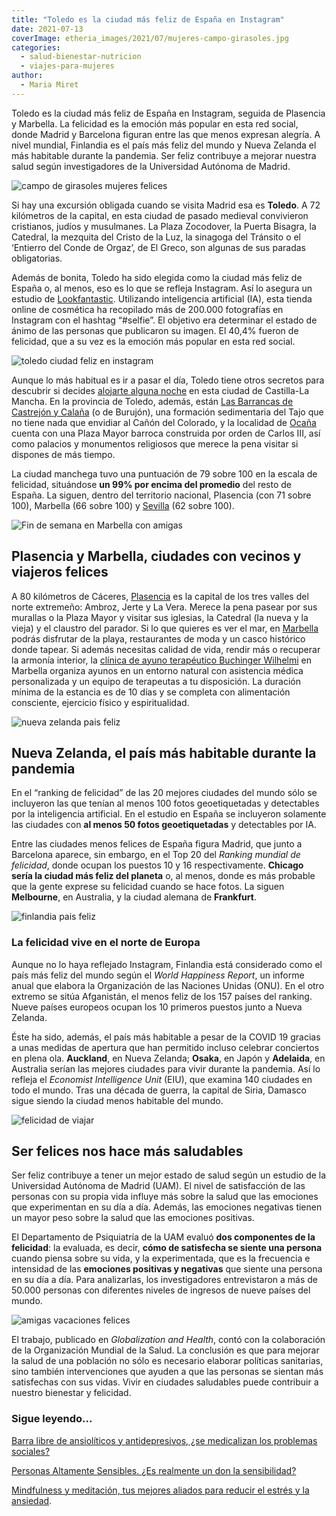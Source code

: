 ```yaml
---
title: "Toledo es la ciudad más feliz de España en Instagram"
date: 2021-07-13
coverImage: etheria_images/2021/07/mujeres-campo-girasoles.jpg
categories: 
  - salud-bienestar-nutricion
  - viajes-para-mujeres
author: 
  - Maria Miret
---
```


Toledo es la ciudad más feliz de España en Instagram, seguida de Plasencia y Marbella. La felicidad es la emoción más popular en esta red social, donde Madrid y Barcelona figuran entre las que menos expresan alegría. A nivel mundial, Finlandia es el país más feliz del mundo y Nueva Zelanda el más habitable durante la pandemia. Ser feliz contribuye a mejorar nuestra salud según investigadores de la Universidad Autónoma de Madrid.

![campo de girasoles mujeres felices](etheria_images/2021/07/mujeres-campo-girasoles.jpg "Los usuarios de Instagram demuestran mayor grado de alegría en algunos destinos. © Antonio Visalli")

Si hay una excursión obligada cuando se visita Madrid esa es **Toledo**. A 72 kilómetros 
de la capital, en esta ciudad de pasado medieval convivieron cristianos, judíos y 
musulmanes. La Plaza Zocodover, la Puerta Bisagra, la Catedral, la mezquita del Cristo 
de la Luz, la sinagoga del Tránsito o el ‘Entierro del Conde de Orgaz’, de El Greco, son 
algunas de sus paradas obligatorias. 

Además de bonita, Toledo ha sido elegida como la ciudad más feliz de España o, al menos, 
eso es lo que se refleja Instagram. Así lo asegura un estudio de [Lookfantastic](https://www.lookfantastic.es/). 
Utilizando inteligencia artificial (IA), esta tienda online de cosmética ha recopilado 
más de 200.000 fotografías en Instagram con el hashtag “#selfie”. El objetivo era 
determinar el estado de ánimo de las personas que publicaron su imagen. El 40,4% fueron 
de felicidad, que a su vez es la emoción más popular en esta red social. 

![toledo ciudad feliz en instagram](etheria_images/2021/07/toledo-ciudad-feliz.jpg "Toledo es la ciudad que más felicidad genera en Instagram. © Miguel Ángel Sanz")

Aunque lo más habitual es ir a pasar el día, Toledo tiene otros secretos para descubrir 
si decides [alojarte alguna 
noche](https://etheriamagazine.com/2019/08/19/que-hacer-finde-toledo-ruta-nocturna/) en 
esta ciudad de Castilla-La Mancha. En la provincia de Toledo, además, están [Las 
Barrancas de Castrejón y 
Calaña](https://etheriamagazine.com/2020/06/02/11-escapadas-cercanas-a-dos-horas-de-madrid/) 
(o de Burujón), una formación sedimentaria del Tajo que no tiene nada que envidiar al 
Cañón del Colorado, y la localidad de [Ocaña](https://etheriamagazine.com/2020/05/20/15-escapadas-a-menos-de-99-km-de-madrid/) 
cuenta con una Plaza Mayor barroca construida por orden de Carlos III, así como palacios 
y monumentos religiosos que merece la pena visitar si dispones de más tiempo. 

La ciudad manchega tuvo una puntuación de 79 sobre 100 en la escala de felicidad, 
situándose **un 99% por encima del promedio** del resto de España. La siguen, dentro del 
territorio nacional, Plasencia (con 71 sobre 100), Marbella (66 sobre 100) y [Sevilla](https://etheriamagazine.com/2020/09/28/10-mejores-planes-en-sevilla-con-amigas-o-pareja/) 
(62 sobre 100). 

![Fin de semana en Marbella con amigas](etheria_images/2019/06/marbella-casco-historico.jpg "Macetas en el casco histórico de Marbella.")

## Plasencia y Marbella, ciudades con vecinos y viajeros felices

A 80 kilómetros de Cáceres, [Plasencia](https://etheriamagazine.com/2019/10/02/donde-comer-que-ver-hacer-viaje-norte-de-extremadura/) 
es la capital de los tres valles del norte extremeño: Ambroz, Jerte y La Vera. Merece la 
pena pasear por sus murallas o la Plaza Mayor y visitar sus iglesias, la Catedral (la 
nueva y la vieja) y el claustro del parador. Si lo que quieres es ver el mar, en [Marbella](https://etheriamagazine.com/2019/06/11/guia-practica-para-exprimir-marbella-con-amigas-en-un-fin-de-semana/) 
podrás disfrutar de la playa, restaurantes de moda y un casco histórico donde tapear. Si 
además necesitas calidad de vida, rendir más o recuperar la armonía interior, la [clínica 
de ayuno terapéutico Buchinger 
Wilhelmi](https://etheriamagazine.com/2021/02/17/beneficios-del-ayuno-intermitente-para-la-salud/) 
en Marbella organiza ayunos en un entorno natural con asistencia médica personalizada y 
un equipo de terapeutas a tu disposición. La duración mínima de la estancia es de 10 
días y se completa con alimentación consciente, ejercicio físico y espiritualidad. 

![nueva zelanda pais feliz](etheria_images/2021/07/felicidad-nueva-zelanda.jpg "Nueva Zelanda, el país más habitable en tiempos de pandemia. © Mike Swigunski")

## Nueva Zelanda, el país más habitable durante la pandemia

En el “ranking de felicidad” de las 20 mejores ciudades del mundo sólo se incluyeron las 
que tenían al menos 100 fotos geoetiquetadas y detectables por la inteligencia 
artificial. En el estudio en España se incluyeron solamente las ciudades con **al menos 
50 fotos geoetiquetadas** y detectables por IA. 

Entre las ciudades menos felices de España figura Madrid, que junto a Barcelona aparece, 
sin embargo, en el Top 20 del _Ranking mundial de felicidad_, donde ocupan los puestos 
10 y 16 respectivamente. **Chicago sería la ciudad más feliz del planeta** o, al menos, 
donde es más probable que la gente exprese su felicidad cuando se hace fotos. La siguen 
**Melbourne**, en Australia, y la ciudad alemana de **Frankfurt**. 

![finlandia pais feliz](etheria_images/2021/07/finlandia-destino-feliz.jpg "Finlandia suele ocupar el primer puesto en países felices. © Tommaso Fornoni")

### La felicidad vive en el norte de Europa

Aunque no lo haya reflejado Instagram, Finlandia está considerado como el país más feliz 
del mundo según el _World Happiness Report_, un informe anual que elabora la 
Organización de las Naciones Unidas (ONU). En el otro extremo se sitúa Afganistán, el 
menos feliz de los 157 países del ranking. Nueve países europeos ocupan los 10 primeros 
puestos junto a Nueva Zelanda. 

Éste ha sido, además, el país más habitable a pesar de la COVID 19 gracias a unas 
medidas de apertura que han permitido incluso celebrar conciertos en plena ola. 
**Auckland**, en Nueva Zelanda; **Osaka**, en Japón y **Adelaida**, en Australia serían 
las mejores ciudades para vivir durante la pandemia. Así lo refleja el _Economist 
Intelligence Unit_ (EIU), que examina 140 ciudades en todo el mundo. Tras una década de 
guerra, la capital de Siria, Damasco sigue siendo la ciudad menos habitable del mundo. 

![felicidad de viajar](etheria_images/2021/07/vacaciones-felicidad.jpg "Es importante estar satisfechos con nuestra vida para no padecer enfermedades. © Artem Beliaikin")

## Ser felices nos hace más saludables

Ser feliz contribuye a tener un mejor estado de salud según un estudio de la Universidad 
Autónoma de Madrid (UAM). El nivel de satisfacción de las personas con su propia vida 
influye más sobre la salud que las emociones que experimentan en su día a día. Además, 
las emociones negativas tienen un mayor peso sobre la salud que las emociones positivas. 

El Departamento de Psiquiatría de la UAM evaluó **dos componentes de la felicidad**: la 
evaluada, es decir, **cómo de satisfecha se siente una persona** cuando piensa sobre su 
vida, y la experimentada, que es la frecuencia e intensidad de las **emociones positivas 
y negativas** que siente una persona en su día a día. Para analizarlas, los 
investigadores entrevistaron a más de 50.000 personas con diferentes niveles de ingresos 
de nueve países del mundo. 

![amigas vacaciones felices](etheria_images/2021/07/viaje-felicidad.jpg "La felicidad tiene dos componentes: autosatisfacción y emociones positivas. © Courtney Cook")

El trabajo, publicado en _Globalization and Health_, contó con la colaboración de la 
Organización Mundial de la Salud. La conclusión es que para mejorar la salud de una 
población no sólo es necesario elaborar políticas sanitarias, sino también 
intervenciones que ayuden a que las personas se sientan más satisfechas con sus vidas. 
Vivir en ciudades saludables puede contribuir a nuestro bienestar y felicidad. 

### Sigue leyendo...

[Barra libre de ansiolíticos y antidepresivos, ¿se medicalizan los problemas 
sociales?](https://etheriamagazine.com/2021/04/14/ansioliticos-y-antidepresivos-no-resuelven-los-problemas/) 

[Personas Altamente Sensibles. ¿Es realmente un don la 
sensibilidad?](https://etheriamagazine.com/2020/11/25/personas-altamente-sensibles-es-realmente-un-don-la-sensibilidad/) 

[Mindfulness y meditación, tus mejores aliados para reducir el estrés y la 
ansiedad](https://etheriamagazine.com/2020/11/18/mindfulness-y-meditacion-para-reducir-estres-ansiedad-y-depresion/).
